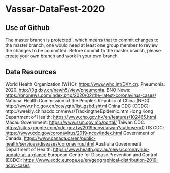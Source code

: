 # Vassar-DataFest-2020

## Use of Github
The master branch is protected , which means that to commit changes to the master branch, one would need at least one group member to review the changes to be committed. Before commit to the master branch, please create your own branch and work in your own branch.

## Data Resources
World Health Organization (WHO): https://www.who.int/DXY.cn.
Pneumonia. 2020. http://3g.dxy.cn/newh5/view/pneumonia.
BNO News: https://bnonews.com/index.php/2020/02/the-latest-coronavirus-cases/
National Health Commission of the People’s Republic of China (NHC): http:://www.nhc.gov.cn/xcs/yqtb/list_gzbd.shtml
China CDC (CCDC): http:://weekly.chinacdc.cn/news/TrackingtheEpidemic.htm
Hong Kong Department of Health: https://www.chp.gov.hk/en/features/102465.html
Macau Government: https://www.ssm.gov.mo/portal/
Taiwan CDC: https://sites.google.com/cdc.gov.tw/2019ncov/taiwan?authuser=0
US CDC: https://www.cdc.gov/coronavirus/2019-ncov/index.html
Government of Canada: https://www.canada.ca/en/public-health/services/diseases/coronavirus.html
Australia Government Department of Health: https://www.health.gov.au/news/coronavirus-update-at-a-glance
European Centre for Disease Prevention and Control (ECDC): https://www.ecdc.europa.eu/en/geographical-distribution-2019-ncov-cases
